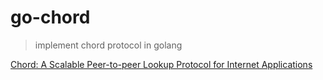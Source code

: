 # go-chord
> implement chord protocol in golang 

[Chord: A Scalable Peer-to-peer Lookup Protocol for Internet Applications](https://pdos.csail.mit.edu/papers/chord:sigcomm01/chord_sigcomm.pdf)
